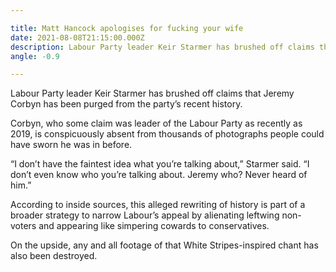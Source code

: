 ```yaml
---

title: Matt Hancock apologises for fucking your wife 
date: 2021-08-08T21:15:00.000Z
description: Labour Party leader Keir Starmer has brushed off claims that Jeremy Corbyn has been purged from the party’s recent history.
angle: -0.9

---
```


Labour Party leader Keir Starmer has brushed off claims that Jeremy Corbyn has been purged from the party’s recent history.

Corbyn, who some claim was leader of the Labour Party as recently as 2019, is conspicuously absent from thousands of photographs people could have sworn he was in before.

“I don’t have the faintest idea what you’re talking about,” Starmer said. “I don’t even know who you’re talking about. Jeremy who? Never heard of him.”

According to inside sources, this alleged rewriting of history is part of a broader strategy to narrow Labour’s appeal by alienating leftwing non-voters and appearing like simpering cowards to conservatives.

On the upside, any and all footage of that White Stripes-inspired chant has also been destroyed.
